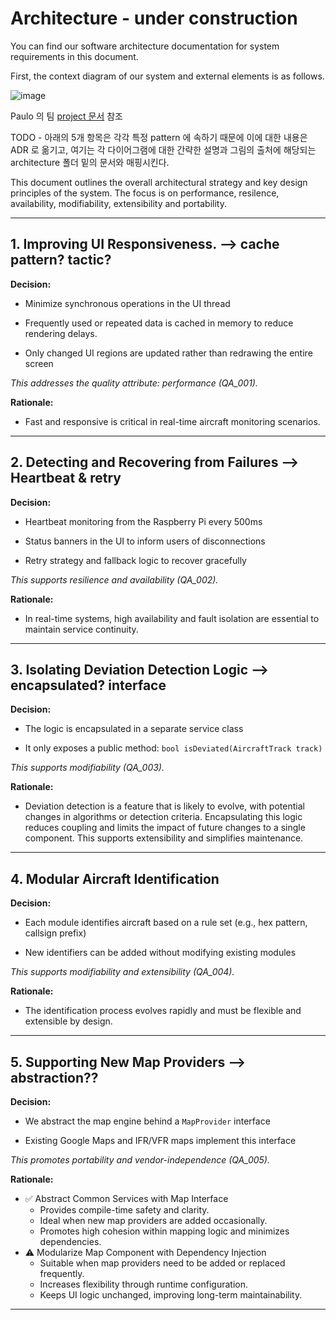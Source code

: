 # Architecture - under construction

You can find our software architecture documentation for system requirements in this document.

First, the context diagram of our system and external elements is as follows.

![image](https://github.com/user-attachments/assets/6fb9f489-33b2-4562-935a-189f5942eb8d)











Paulo 의 팀 [project 문서](https://github.com/miyagis-forests/farmacy-food-kata/blob/main/README.md#architecture) 참조

TODO - 아래의 5개 항목은 각각 특정 pattern 에 속하기 때문에 이에 대한 내용은 ADR 로 옮기고, 여기는 각 다이어그램에 대한 간략한 설명과 그림의 출처에 해당되는 architecture 폴더 밑의 문서와 매핑시킨다.



This document outlines the overall architectural strategy and key design principles of the system. The focus is on performance, resilence, availability, modifiability, extensibility and portability.

---

## 1. Improving UI Responsiveness. --> cache pattern? tactic?
**Decision:**

 - Minimize synchronous operations in the UI thread

 - Frequently used or repeated data is cached in memory to reduce rendering delays.

 - Only changed UI regions are updated rather than redrawing the entire screen

_This addresses the quality attribute: performance (QA_001)._

**Rationale:**

 - Fast and responsive is critical in real-time aircraft monitoring scenarios.
---

## 2. Detecting and Recovering from Failures --> Heartbeat & retry
**Decision:**

 - Heartbeat monitoring from the Raspberry Pi every 500ms

 - Status banners in the UI to inform users of disconnections

 - Retry strategy and fallback logic to recover gracefully

_This supports resilience and availability (QA_002)._

**Rationale:**

 - In real-time systems, high availability and fault isolation are essential to maintain service continuity.

---

## 3. Isolating Deviation Detection Logic --> encapsulated? interface
**Decision:**

 - The logic is encapsulated in a separate service class

 - It only exposes a public method: `bool isDeviated(AircraftTrack track)`

_This supports modifiability (QA_003)._

**Rationale:**

- Deviation detection is a feature that is likely to evolve, with potential changes in algorithms or detection criteria. Encapsulating this logic reduces coupling and limits the impact of future changes to a single component. This supports extensibility and simplifies maintenance.
---

## 4. Modular Aircraft Identification
**Decision:**

 - Each module identifies aircraft based on a rule set (e.g., hex pattern, callsign prefix)

 - New identifiers can be added without modifying existing modules

_This supports modifiability and extensibility (QA_004)._

**Rationale:**

- The identification process evolves rapidly and must be flexible and extensible by design.
---

## 5. Supporting New Map Providers --> abstraction??
**Decision:**

 - We abstract the map engine behind a `MapProvider` interface

 - Existing Google Maps and IFR/VFR maps implement this interface

_This promotes portability and vendor-independence (QA_005)._

**Rationale:**

- ✅ Abstract Common Services with Map Interface
  - Provides compile-time safety and clarity.
  - Ideal when new map providers are added occasionally.
  - Promotes high cohesion within mapping logic and minimizes dependencies.
- ⚠️ Modularize Map Component with Dependency Injection
  - Suitable when map providers need to be added or replaced frequently.
  - Increases flexibility through runtime configuration.
  - Keeps UI logic unchanged, improving long-term maintainability.
---
